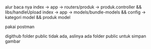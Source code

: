 alur baca nya
index -> app -> routers/produk -> produk.controller && libs/handleUpload
index -> app -> models/bundle-models && config -> kategori model && produk model

pakai postman

digithub folder public tidak ada, aslinya ada folder public untuk simpan gambar

